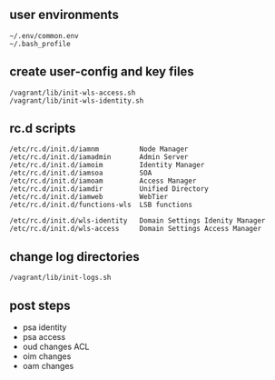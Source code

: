 ## user environments

    ~/.env/common.env
    ~/.bash_profile

## create user-config and key files

    /vagrant/lib/init-wls-access.sh
    /vagrant/lib/init-wls-identity.sh
    
## rc.d scripts

    /etc/rc.d/init.d/iamnm          Node Manager
    /etc/rc.d/init.d/iamadmin       Admin Server
    /etc/rc.d/init.d/iamoim         Identity Manager
    /etc/rc.d/init.d/iamsoa         SOA
    /etc/rc.d/init.d/iamoam         Access Manager
    /etc/rc.d/init.d/iamdir         Unified Directory
    /etc/rc.d/init.d/iamweb         WebTier
    /etc/rc.d/init.d/functions-wls  LSB functions

    /etc/rc.d/init.d/wls-identity   Domain Settings Idenity Manager
    /etc/rc.d/init.d/wls-access     Domain Settings Access Manager

## change log directories

    /vagrant/lib/init-logs.sh


## post steps

* psa identity
* psa access
* oud changes ACL
* oim changes
* oam changes





